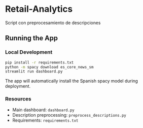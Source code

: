 # Retail-Analytics

Script con preprocesamiento de descripciones



## Running the App

### Local Development
```bash
pip install -r requirements.txt
python -m spacy download es_core_news_sm
streamlit run dashboard.py
```

The app will automatically install the Spanish spacy model during deployment.

### Resources
- Main dashboard: `dashboard.py`
- Description preprocessing: `preprocess_descriptions.py`
- Requirements: `requirements.txt`
